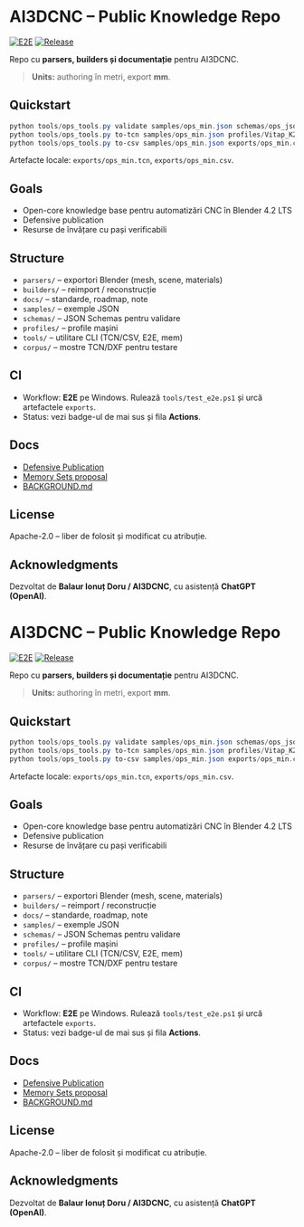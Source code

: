 # AI3DCNC – Public Knowledge Repo

[![E2E](https://github.com/ai3dcnc/ai3dcnc-public/actions/workflows/e2e.yml/badge.svg)](https://github.com/ai3dcnc/ai3dcnc-public/actions/workflows/e2e.yml)
[![Release](https://img.shields.io/github/v/release/ai3dcnc/ai3dcnc-public?sort=semver)](https://github.com/ai3dcnc/ai3dcnc-public/releases)

Repo cu **parsers, builders și documentație** pentru AI3DCNC.

> **Units:** authoring în metri, export **mm**.

## Quickstart

```powershell
python tools/ops_tools.py validate samples/ops_min.json schemas/ops_json.schema.json
python tools/ops_tools.py to-tcn samples/ops_min.json profiles/Vitap_K2.profile.json exports/ops_min.tcn
python tools/ops_tools.py to-csv samples/ops_min.json exports/ops_min.csv
```

Artefacte locale: `exports/ops_min.tcn`, `exports/ops_min.csv`.

## Goals

* Open-core knowledge base pentru automatizări CNC în Blender 4.2 LTS
* Defensive publication
* Resurse de învățare cu pași verificabili

## Structure

* `parsers/` – exportori Blender (mesh, scene, materials)
* `builders/` – reimport / reconstrucție
* `docs/` – standarde, roadmap, note
* `samples/` – exemple JSON
* `schemas/` – JSON Schemas pentru validare
* `profiles/` – profile mașini
* `tools/` – utilitare CLI (TCN/CSV, E2E, mem)
* `corpus/` – mostre TCN/DXF pentru testare

## CI

* Workflow: **E2E** pe Windows. Rulează `tools/test_e2e.ps1` și urcă artefactele `exports`.
* Status: vezi badge-ul de mai sus și fila **Actions**.

## Docs

* [Defensive Publication](docs/defensive-publication.md)
* [Memory Sets proposal](docs/MEMORY_SETS.md)
* [BACKGROUND.md](./BACKGROUND.md)

## License

Apache-2.0 – liber de folosit și modificat cu atribuție.

## Acknowledgments

Dezvoltat de **Balaur Ionuț Doru / AI3DCNC**, cu asistență **ChatGPT (OpenAI)**.

# AI3DCNC – Public Knowledge Repo

[![E2E](https://github.com/ai3dcnc/ai3dcnc-public/actions/workflows/e2e.yml/badge.svg)](https://github.com/ai3dcnc/ai3dcnc-public/actions/workflows/e2e.yml)
[![Release](https://img.shields.io/github/v/release/ai3dcnc/ai3dcnc-public?sort=semver)](https://github.com/ai3dcnc/ai3dcnc-public/releases)

Repo cu **parsers, builders și documentație** pentru AI3DCNC.

> **Units:** authoring în metri, export **mm**.

## Quickstart

```powershell
python tools/ops_tools.py validate samples/ops_min.json schemas/ops_json.schema.json
python tools/ops_tools.py to-tcn samples/ops_min.json profiles/Vitap_K2.profile.json exports/ops_min.tcn
python tools/ops_tools.py to-csv samples/ops_min.json exports/ops_min.csv
```

Artefacte locale: `exports/ops_min.tcn`, `exports/ops_min.csv`.

## Goals

* Open-core knowledge base pentru automatizări CNC în Blender 4.2 LTS
* Defensive publication
* Resurse de învățare cu pași verificabili

## Structure

* `parsers/` – exportori Blender (mesh, scene, materials)
* `builders/` – reimport / reconstrucție
* `docs/` – standarde, roadmap, note
* `samples/` – exemple JSON
* `schemas/` – JSON Schemas pentru validare
* `profiles/` – profile mașini
* `tools/` – utilitare CLI (TCN/CSV, E2E, mem)
* `corpus/` – mostre TCN/DXF pentru testare

## CI

* Workflow: **E2E** pe Windows. Rulează `tools/test_e2e.ps1` și urcă artefactele `exports`.
* Status: vezi badge-ul de mai sus și fila **Actions**.

## Docs

* [Defensive Publication](docs/defensive-publication.md)
* [Memory Sets proposal](docs/MEMORY_SETS.md)
* [BACKGROUND.md](./BACKGROUND.md)

## License

Apache-2.0 – liber de folosit și modificat cu atribuție.

## Acknowledgments

Dezvoltat de **Balaur Ionuț Doru / AI3DCNC**, cu asistență **ChatGPT (OpenAI)**.
